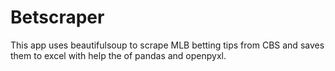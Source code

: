 # Betscraper

This app uses beautifulsoup to scrape MLB betting tips from CBS and saves them to excel with help the of pandas and openpyxl.
